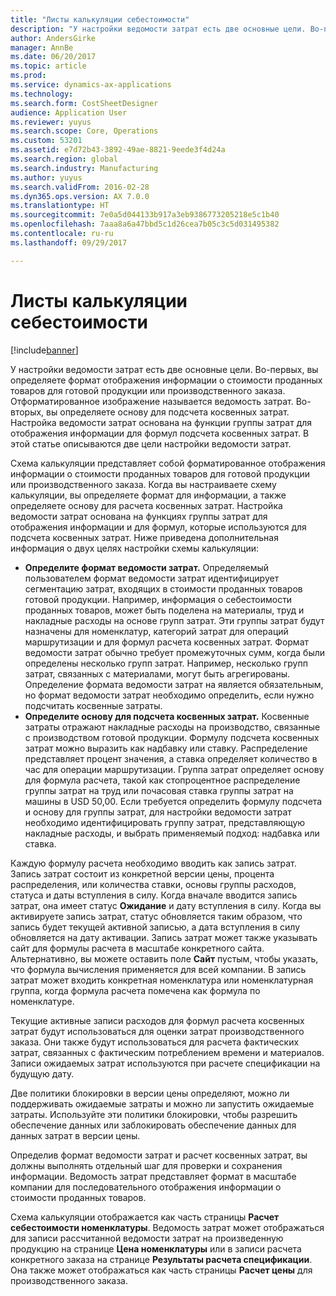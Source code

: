 ```yaml
---
title: "Листы калькуляции себестоимости"
description: "У настройки ведомости затрат есть две основные цели. Во-первых, вы определяете формат отображения информации о стоимости проданных товаров для готовой продукции или производственного заказа. Отформатированное изображение называется ведомость затрат. Во-вторых, вы определяете основу для подсчета косвенных затрат. Настройка ведомости затрат основана на функции группы затрат для отображения информации для формул подсчета косвенных затрат. В этой статье описываются две цели настройки ведомости затрат."
author: AndersGirke
manager: AnnBe
ms.date: 06/20/2017
ms.topic: article
ms.prod: 
ms.service: dynamics-ax-applications
ms.technology: 
ms.search.form: CostSheetDesigner
audience: Application User
ms.reviewer: yuyus
ms.search.scope: Core, Operations
ms.custom: 53201
ms.assetid: e7d72b43-3892-49ae-8821-9eede3f4d24a
ms.search.region: global
ms.search.industry: Manufacturing
ms.author: yuyus
ms.search.validFrom: 2016-02-28
ms.dyn365.ops.version: AX 7.0.0
ms.translationtype: HT
ms.sourcegitcommit: 7e0a5d044133b917a3eb9386773205218e5c1b40
ms.openlocfilehash: 7aaa8a6a47bbd5c1d26cea7b05c3c5d031495382
ms.contentlocale: ru-ru
ms.lasthandoff: 09/29/2017

---
```


# <a name="costing-sheets"></a>Листы калькуляции себестоимости

[!include[banner](../includes/banner.md)]


У настройки ведомости затрат есть две основные цели. Во-первых, вы определяете формат отображения информации о стоимости проданных товаров для готовой продукции или производственного заказа. Отформатированное изображение называется ведомость затрат. Во-вторых, вы определяете основу для подсчета косвенных затрат. Настройка ведомости затрат основана на функции группы затрат для отображения информации для формул подсчета косвенных затрат. В этой статье описываются две цели настройки ведомости затрат. 

Схема калькуляции представляет собой форматированное отображения информации о стоимости проданных товаров для готовой продукции или производственного заказа. Когда вы настраиваете схему калькуляции, вы определяете формат для информации, а также определяете основу для расчета косвенных затрат. Настройка ведомости затрат основана на функциях группы затрат для отображения информации и для формул, которые используются для подсчета косвенных затрат. Ниже приведена дополнительная информация о двух целях настройки схемы калькуляции:
-   **Определите формат ведомости затрат.** Определяемый пользователем формат ведомости затрат идентифицирует сегментацию затрат, входящих в стоимости проданных товаров готовой продукции. Например, информация о себестоимости проданных товаров, может быть поделена на материалы, труд и накладные расходы на основе групп затрат. Эти группы затрат будут назначены для номенклатур, категорий затрат для операций маршрутизации и для формул расчета косвенных затрат. Формат ведомости затрат обычно требует промежуточных сумм, когда были определены несколько групп затрат. Например, несколько групп затрат, связанных с материалами, могут быть агрегированы. Определение формата ведомости затрат на является обязательным, но формат ведомости затрат необходимо определить, если нужно подсчитать косвенные затраты.
-   **Определите основу для подсчета косвенных затрат.** Косвенные затраты отражают накладные расходы на производство, связанные с производством готовой продукции. Формулу подсчета косвенных затрат можно выразить как надбавку или ставку. Распределение представляет процент значения, а ставка определяет количество в час для операции маршрутизации. Группа затрат определяет основу для формула расчета, такой как стопроцентное распределение группы затрат на труд или почасовая ставка группы затрат на машины в USD 50,00. Если требуется определить формулу подсчета и основу для группы затрат, для настройки ведомости затрат необходимо идентифицировать группу затрат, представляющую накладные расходы, и выбрать применяемый подход: надбавка или ставка.

Каждую формулу расчета необходимо вводить как запись затрат. Запись затрат состоит из конкретной версии цены, процента распределения, или количества ставки, основы группы расходов, статуса и даты вступления в силу. Когда вначале вводится запись затрат, она имеет статус **Ожидание** и дату вступления в силу. Когда вы активируете запись затрат, статус обновляется таким образом, что запись будет текущей активной записью, а дата вступления в силу обновляется на дату активации. Запись затрат может также указывать сайт для формулы расчета в масштабе конкретного сайта. Альтернативно, вы можете оставить поле **Сайт** пустым, чтобы указать, что формула вычисления применяется для всей компании. В запись затрат может входить конкретная номенклатура или номенклатурная группа, когда формула расчета помечена как формула по номенклатуре. 

Текущие активные записи расходов для формул расчета косвенных затрат будут использоваться для оценки затрат производственного заказа. Они также будут использоваться для расчета фактических затрат, связанных с фактическим потреблением времени и материалов. Записи ожидаемых затрат используются при расчете спецификации на будущую дату. 

Две политики блокировки в версии цены определяют, можно ли поддерживать ожидаемые затраты и можно ли запустить ожидаемые затраты. Используйте эти политики блокировки, чтобы разрешить обеспечение данных или заблокировать обеспечение данных для данных затрат в версии цены. 

Определив формат ведомости затрат и расчет косвенных затрат, вы должны выполнять отдельный шаг для проверки и сохранения информации. Ведомость затрат представляет формат в масштабе компании для последовательного отображения информации о стоимости проданных товаров. 

Схема калькуляции отображается как часть страницы **Расчет себестоимости номенклатуры**. Ведомость затрат может отображаться для записи рассчитанной ведомости затрат на произведенную продукцию на странице **Цена номенклатуры** или в записи расчета конкретного заказа на странице **Результаты расчета спецификации**. Она также может отображаться как часть страницы **Расчет цены** для производственного заказа.






